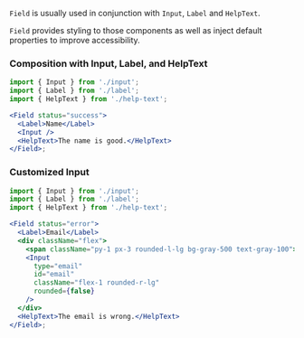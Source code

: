 `Field` is usually used in conjunction with `Input`, `Label` and `HelpText`.

`Field` provides styling to those components as well as inject default properties to improve accessibility.

### Composition with Input, Label, and HelpText

```jsx
import { Input } from './input';
import { Label } from './label';
import { HelpText } from './help-text';

<Field status="success">
  <Label>Name</Label>
  <Input />
  <HelpText>The name is good.</HelpText>
</Field>;
```

### Customized Input

```jsx
import { Input } from './input';
import { Label } from './label';
import { HelpText } from './help-text';

<Field status="error">
  <Label>Email</Label>
  <div className="flex">
    <span className="py-1 px-3 rounded-l-lg bg-gray-500 text-gray-100">@</span>
    <Input
      type="email"
      id="email"
      className="flex-1 rounded-r-lg"
      rounded={false}
    />
  </div>
  <HelpText>The email is wrong.</HelpText>
</Field>;
```
